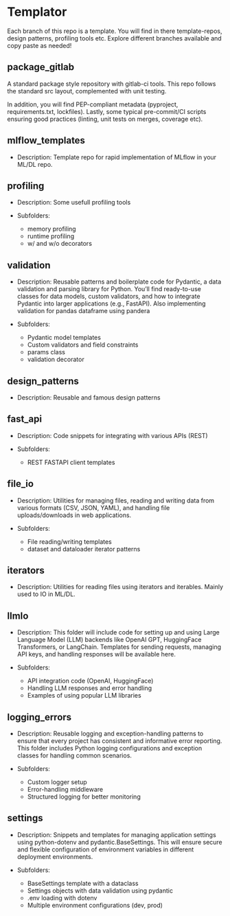 # Templator
Each branch of this repo is a template.
You will find in there template-repos, design patterns, profiling tools etc.
Explore different branches available and copy paste as needed!

## package_gitlab
A standard package style repository with gitlab-ci tools.
This repo follows the standard src layout, complemented with unit testing.

In addition, you will find PEP-compliant metadata (pyproject, requirements.txt, lockfiles).
Lastly, some typical pre-commit/CI scripts ensuring good practices (linting, unit tests on merges, coverage etc).

## mlflow_templates
- Description:
   Template repo for rapid implementation of MLflow in your ML/DL repo.

## profiling
- Description:
   Some usefull profiling tools

- Subfolders:
   - memory profiling
   - runtime profiling
   - w/ and w/o decorators

## validation
- Description:
   Reusable patterns and boilerplate code for Pydantic, a data validation and parsing library for Python. 
   You’ll find ready-to-use classes for data models, custom validators, and how to integrate Pydantic into larger applications (e.g., FastAPI).
   Also implementing validation for pandas dataframe using pandera

- Subfolders:
   - Pydantic model templates
   - Custom validators and field constraints
   - params class
   - validation decorator

## design_patterns
- Description:
   Reusable and famous design patterns 

## fast_api
- Description:
   Code snippets for integrating with various APIs (REST)

- Subfolders:
   - REST FASTAPI client templates
## file_io
- Description:
   Utilities for managing files, reading and writing data from various formats (CSV, JSON, YAML), and handling file uploads/downloads in web applications.

- Subfolders:
   - File reading/writing templates
   - dataset and dataloader iterator patterns
## iterators
- Description:
   Utilities for reading files using iterators and iterables. 
   Mainly used to IO in ML/DL.

## llmIo
- Description:
   This folder will include code for setting up and using Large Language Model (LLM) backends like OpenAI GPT, HuggingFace Transformers, or LangChain. Templates for sending requests, managing API keys, and handling responses will be available here.

- Subfolders:
   - API integration code (OpenAI, HuggingFace)
   - Handling LLM responses and error handling
   - Examples of using popular LLM libraries

## logging_errors
- Description:
   Reusable logging and exception-handling patterns to ensure that every project has consistent and informative error reporting. This folder includes Python logging configurations and exception classes for handling common scenarios.

- Subfolders:
   - Custom logger setup
   - Error-handling middleware
   - Structured logging for better monitoring

## settings
- Description:
   Snippets and templates for managing application settings using python-dotenv and pydantic.BaseSettings. This will ensure secure and flexible configuration of environment variables in different deployment environments.

- Subfolders:
   - BaseSettings template with a dataclass
   - Settings objects with data validation using pydantic
   - .env loading with dotenv
   - Multiple environment configurations (dev, prod)